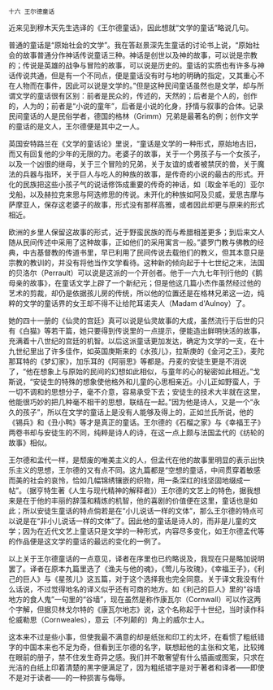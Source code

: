     十六 王尔德童话 

   近来见到穆木天先生选译的《王尔德童话》，因此想就“文学的童话”略说几句。

   普通的童话是“原始社会的文学”。我在答赵景深先生童话的讨论书上说，“原始社会的故事普通分作神话传说童话三种。神话是创世以及神的故事，可以说是宗教的；传说是英雄的战争与冒险的故事，可以说是历史的。童话的实质也有许多与神话传说共通，但是有一个不同点，便是童话没有时与地的明确的指定，又其重心不在人物而在事件，因此可以说是文学的。”但是这种民间童话虽然也是文学，却与所谓文学的童话很有区别：前者是民众的，传述的，天然的；后者是个人的，创作的，人为的；前者是“小说的童年”，后者是小说的化身，抒情与叙事的合体。记录民间童话的人是民俗学者，德国的格林（Grimm）兄弟是最著名的例；创作文学的童话的是文人，王尔德便是其中之一人。

   英国安特路兰在《文学的童话论》里说，“童话是文学的一种形式，原始地古旧，而又有回复他的少年的无限的力。老婆子的故事，关于一个男孩子与一个女孩子，以及一个凶很的继母，关于三个冒险的兄弟，关于友谊的或者被禁厌的兽，关于魔法的兵器与指环，关于巨人与吃人的种族的故事，是传奇的小说的最古的形式。开化的民族把这些小孩子气的说话修饰成重要的传奇的神话，如〔取金羊毛的〕亚尔戈船，以及赫拉克来思与阿迭修思的传说。未开化的种族如阿及贝威，爱思吉摩与萨摩亚人，保存这老婆子的故事，形式没有那样高雅，或者因此却更与原来的形式相近。

   欧洲的乡里人保留这故事的形式，近于野蛮民族的而与希腊相差更多；到后来文人随从民间传述中采用了这种故事，正如他们的采用寓言一般。”婆罗门教与佛教的经典，中古基督教的传道书里，早已利用了民间传说去载他们的教义，但其本意只是宗教的教训的，并没有将他当作文学看待。这种新的倾向起于十七世纪之末，法国的贝洛尔（Perrault）可以说是这派的一个开创者。他于一六九七年刊行他的《鹅母亲的故事》，在童话文学上辟了一个新纪元；但是他这几篇小杰作虽然经过他的艺术的剪裁，却仍是依据孩儿房的传统，所以他的位置还是在格林兄弟这一边，纯粹的文学的童话界的女王却不得不让给陀耳诺夫人（Madam d'Aulnoy）了。

   她的四十一册的《仙灵的宫廷》真可以说是仙灵故事的大成，虽然流行于后世的只有《白猫》等若干篇，她只要得到传说里的一点提示，便能造出鲜明快活的故事，充满着十八世纪的宫廷的机智。以后这派童话更加发达，确定为文学的一支，在十九世纪里出了许多佳作，如英国庚斯来的《水孩儿》，拉斯庚的《金河之王》，麦陀那耳特的《梦幻家》，加乐耳的《阿丽思》等都是。丹麦的安徒生更是不消说了，“他在想象上与原始的民间的幻想如此相似，与童年的心的秘密如此相近。”戈斯说，“安徒生的特殊的想象使他格外和儿童的心思相亲近。小儿正如野蛮人，于一切不调和的思想分子，毫不介意，容易承受下去；安徒生的技术大半就在这里，他能很巧妙的把几种毫不相干的思想，联结在一起。”因为他是诗人，又是一个“永久的孩子”，所以在文学的童话上是没有人能够及得上的，正如兰氏所说，他的《锡兵》和《丑小鸭》等才是真正的童话。王尔德的《石榴之家》与《幸福王子》两卷书却与安徒生的不同，纯粹是诗人的诗，在这一点上颇与法国孟代的《纺轮的故事》相似。

   王尔德和孟代一样，是颓废的唯美主义的人，但孟代在他的故事里明显的表示出快乐主义的思想，王尔德的又有点不同。这九篇都是“空想的童话，中间贯穿着敏感而美的社会的哀怜，恰如几幅锦绣镶嵌的织物，用一条深红的线坚固地缀成一帖”。（据亨特生著《人生与现代精神的解释者》）王尔德的文艺上的特色，据我想来是在于他的丰丽的辞藻和精炼的机智，他的喜剧的价值便在这里，童话也是如此；所以安徒生童话的特点倘若是在“小儿说话一样的文体”，那么王尔德的特点可以说是在“非小儿说话一样的文体”了。因此他的童话是诗人的，而非是儿童的文学；因为在近代文艺上童话只是文学的一种形式，内容尽多变化，如王尔德孟代等的作品便是这文学的童话的最远的变化的一例了。

   以上关于王尔德童话的一点意见，译者在序里也已约略说及，我现在只是略加说明罢了。译者在原本九篇里选了《渔夫与他的魂》，《莺儿与玫瑰》，《幸福王子》，《利己的巨人》与《星孩儿》这五篇，对于这个选择我也完全同意。关于译文我没有什么话说，不过觉得地名的译义似乎还有可商的地方。如《利己的巨人》里的“谷墙地方的食人鬼”一句里的“谷墙”，现在虽然是称作康瓦尔（Cornwall）可以作这两个字解，但据贝林戈尔特的《康瓦尔地志》说，这个名称起于十世纪，当时读作科伦威勒思（Cornweales），意云〔不列颠的〕角上的威尔士人。

   这本来不过是些小事，但使我最不满意的却是纸张和印工的太坏，在看惯了粗纸错字的中国本来也不足为奇，但看到王尔德的名字，联想起他的主张和文笔，比较摊在眼前的册子，禁不住发生奇异之感。我们并不敢奢望有什么插画或图案，只求在光洁的白纸上印着清楚的黑字便满足了，因为粗纸错字是对于著者和译者——即使不是对于读者——的一种损害与侮辱。

